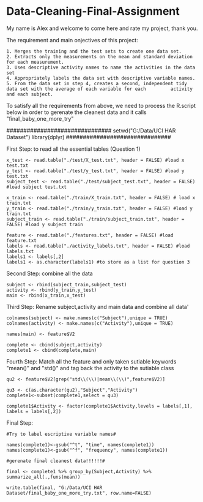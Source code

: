 # Data-Cleaning-Final-Assignment

My name is Alex and welcome to come here and rate my project, thank you.

The requirement and main onjectives of this project:

	1. Merges the training and the test sets to create one data set.
	2. Extracts only the measurements on the mean and standard deviation for each measurement.
	3. Uses descriptive activity names to name the activities in the data set
	4. Appropriately labels the data set with descriptive variable names.
	5. From the data set in step 4, creates a second, independent tidy data set with the average of each variable for each 		   activity and each subject.
	
To satisfy all the requirements from above, we need to process the R.script below in order to gerenate the cleanest data and it calls "final_baby_one_more_try"

###############################
	setwd("G:/Data/UCI HAR Dataset")
	library(dplyr)
###############################

First Step: to read all the essential tables (Question 1)

	x_test <- read.table("./test/X_test.txt", header = FALSE) #load x test.txt
	y_test <- read.table("./test/y_test.txt", header = FALSE) #load y test.txt
	subject_test <- read.table("./test/subject_test.txt", header = FALSE) #load subject test.txt
	
	x_train <- read.table("./train/X_train.txt", header = FALSE) # load x train.txt
	y_train <- read.table("./train/y_train.txt", header = FALSE) #load y train.txt
	subject_train <- read.table("./train/subject_train.txt", header = FALSE) #load y subject train
	
	feature <- read.table("./features.txt", header = FALSE) #load feature.txt
	labels <- read.table("./activity_labels.txt", header = FALSE) #load labels.txt
	labels1 <- labels[,2] 
	labels1 <- as.character(labels1) #to store as a list for question 3
   
Second Step: combine all the data

	subject <- rbind(subject_train,subject_test)  
	activity <- rbind(y_train,y_test)
	main <- rbind(x_train,x_test)
    
Third Step: Rename subject,activity and main data and combine all data'

	colnames(subject) <- make.names(c("Subject"),unique = TRUE)
	colnames(activity) <- make.names(c("Activity"),unique = TRUE)
	
	names(main) <- feature$V2
	
	complete <- cbind(subject,activity)
	complete1 <- cbind(complete,main)

Fourth Step: Match all the feature and only taken sutiable keywords "mean()" and "std()" and tag back the activity to the sutiable class

	qu2 <- feature$V2[grep("std\\(\\)|mean\\(\\)",feature$V2)]
	
	qu3 <- c(as.character(qu2),"Subject","Activity")
	complete1<-subset(complete1,select = qu3)
	
	complete1$Activity <- factor(complete1$Activity,levels = labels[,1], labels = labels[,2])
	
Final Step:

	#Try to label escriptive variable names#
	
	names(complete1)<-gsub("^t", "time", names(complete1))
	names(complete1)<-gsub("^f", "frequency", names(complete1))
	
	#gerenate final cleanest data!!!!!!#
	
	final <- complete1 %>% group_by(Subject,Activity) %>% summarize_all(.,funs(mean))
	
	write.table(final, "G:/Data/UCI HAR Dataset/final_baby_one_more_try.txt", row.name=FALSE)








